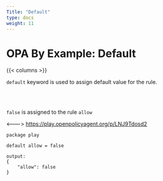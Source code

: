 ```yaml
---
Title: "Default"
type: docs
weight: 11
---
```


# OPA By Example: Default

{{< columns >}}

`default` keyword is used to assign default value for the rule.

<br>
<br>

`false` is assigned to the rule `allow`

<--->
https://play.openpolicyagent.org/p/LNJ9Tdosd2

```
package play 

default allow = false

```

```
output:
{
    "allow": false
}
```



